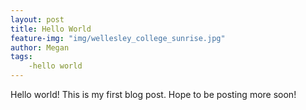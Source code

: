 ```yaml
---
layout: post
title: Hello World
feature-img: "img/wellesley_college_sunrise.jpg"
author: Megan
tags:
    -hello world
---
```

Hello world! This is my first blog post. Hope to be posting more soon!